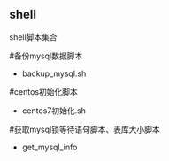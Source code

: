 ## shell
shell脚本集合

  #备份mysql数据脚本
  - backup_mysql.sh  
  
  #centos初始化脚本
  - centos7初始化.sh
  
  #获取mysql锁等待语句脚本、表库大小脚本
  - get_mysql_info
